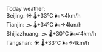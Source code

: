 Today weather:  
Beijing: ☀️   🌡️+33°C 🌬️↖4km/h  
Tianjin: 🌫  🌡️+34°C 🌬️→4km/h  
Shijiazhuang: 🌫  🌡️+30°C 🌬️↙4km/h  
Tangshan: ☀️   🌡️+33°C 🌬️→4km/h  
